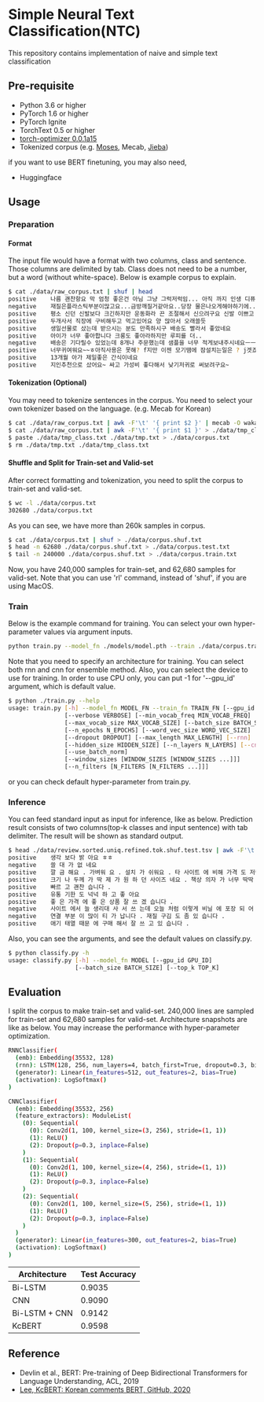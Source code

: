 # Simple Neural Text Classification(NTC)

This repository contains implementation of naive and simple text classification 

## Pre-requisite

- Python 3.6 or higher
- PyTorch 1.6 or higher
- PyTorch Ignite
- TorchText 0.5 or higher
- [torch-optimizer 0.0.1a15](https://pypi.org/project/torch-optimizer/)
- Tokenized corpus (e.g. [Moses](https://www.nltk.org/_modules/nltk/tokenize/moses.html), Mecab, [Jieba](https://github.com/fxsjy/jieba))

if you want to use BERT finetuning, you may also need,

- Huggingface

## Usage

### Preparation

#### Format

The input file would have a format with two columns, class and sentence. Those columns are delimited by tab. Class does not need to be a number, but a word (without white-space). Below is example corpus to explain.

```bash
$ cat ./data/raw_corpus.txt | shuf | head
positive	나름 괜찬항요 막 엄청 좋은건 아님 그냥 그럭저럭임... 아직 까지 인생 디퓨져는 못찾은느낌
negative	재질은플라스틱부분이많고요...금방깨질거같아요..당장 물은나오게해야하기에..그냥설치했어요..지금도 조금은후회중.....
positive	평소 신던 신발보다 크긴하지만 운동화라 끈 조절해서 신으려구요 신발 이쁘고 편하네요
positive	두개사서 직장에 구비해두고 먹고있어요 양 많아서 오래쓸듯
positive	생일선물로 샀는데 받으시는 분도 만족하시구 배송도 빨라서 좋았네요
positive	아이가 너무 좋아합니다 크롱도 좋아라하지만 루피를 더..
negative	배송은 기다릴수 있었는데 8개나 주문했는데 샘플을 너무 적게보내주시네요ㅡㅡ;;
positive	너무귀여워요~~ㅎ아직사용은 못해? f지만 이젠 모기땜에 잠설치는일은 ? j겟죠
positive	13개월 아가 제일좋은 간식이네요
positive	지인추천으로 샀어요~ 싸고 가성비 좋다해서 낮기저귀로 써보려구요~
```

#### Tokenization (Optional)

You may need to tokenize sentences in the corpus. You need to select your own tokenizer based on the language. (e.g. Mecab for Korean)

```bash
$ cat ./data/raw_corpus.txt | awk -F'\t' '{ print $2 }' | mecab -O wakati > ./data/tmp.txt
$ cat ./data/raw_corpus.txt | awk -F'\t' '{ print $1 }' > ./data/tmp_class.txt
$ paste ./data/tmp_class.txt ./data/tmp.txt > ./data/corpus.txt
$ rm ./data/tmp.txt ./data/tmp_class.txt
```

#### Shuffle and Split for Train-set and Valid-set

After correct formatting and tokenization, you need to split the corpus to train-set and valid-set.

```bash
$ wc -l ./data/corpus.txt
302680 ./data/corpus.txt
```

As you can see, we have more than 260k samples in corpus.

```bash
$ cat ./data/corpus.txt | shuf > ./data/corpus.shuf.txt
$ head -n 62680 ./data/corpus.shuf.txt > ./data/corpus.test.txt
$ tail -n 240000 ./data/corpus.shuf.txt > ./data/corpus.train.txt
```

Now, you have 240,000 samples for train-set, and 62,680 samples for valid-set. Note that you can use 'rl' command, instead of 'shuf', if you are using MacOS.

### Train

Below is the example command for training. You can select your own hyper-parameter values via argument inputs.

```bash
python train.py --model_fn ./models/model.pth --train ./data/corpus.train.txt --valid ./data/corpus.valid.txt --rnn --cnn --gpu_id 0
```

Note that you need to specify an architecture for training. You can select both rnn and cnn for ensemble method. Also, you can select the device to use for training. In order to use CPU only, you can put -1 for '--gpu_id' argument, which is default value.

```bash
$ python ./train.py --help
usage: train.py [-h] --model_fn MODEL_FN --train_fn TRAIN_FN [--gpu_id GPU_ID]
                [--verbose VERBOSE] [--min_vocab_freq MIN_VOCAB_FREQ]
                [--max_vocab_size MAX_VOCAB_SIZE] [--batch_size BATCH_SIZE]
                [--n_epochs N_EPOCHS] [--word_vec_size WORD_VEC_SIZE]
                [--dropout DROPOUT] [--max_length MAX_LENGTH] [--rnn]
                [--hidden_size HIDDEN_SIZE] [--n_layers N_LAYERS] [--cnn]
                [--use_batch_norm]
                [--window_sizes [WINDOW_SIZES [WINDOW_SIZES ...]]]
                [--n_filters [N_FILTERS [N_FILTERS ...]]]
```

or you can check default hyper-parameter from train.py.

### Inference

You can feed standard input as input for inference, like as below. Prediction result consists of two columns(top-k classes and input sentence) with tab delimiter. The result will be shown as standard output.

```bash
$ head ./data/review.sorted.uniq.refined.tok.shuf.test.tsv | awk -F'\t' '{ print $2 }' | python classify.py --model ./models/model.pth --gpu_id -1 --top_k 1
positive	생각 보다 밝 아요 ㅎㅎ
negative	쓸 대 가 없 네요
positive	깔 금 해요 . 가벼워 요 . 설치 가 쉬워요 . 타 사이트 에 비해 가격 도 저렴 하 답니다 .
positive	크기 나 두께 가 딱 제 가 원 하 던 사이즈 네요 . 책상 의자 가 너무 딱딱 해서 쿠션 감 좋 은 방석 이 필요 하 던 차 에 좋 은 제품 만났 네요 . 냄새 얘기 하 시 는 분 도 더러 있 던데 별로 냄새 안 나 요 .
positive	빠르 고 괜찬 습니다 .
positive	유통 기한 도 넉넉 하 고 좋 아요
positive	좋 은 가격 에 좋 은 상품 잘 쓰 겠 습니다 .
negative	사이트 에서 늘 생리대 사 서 쓰 는데 오늘 처럼 이렇게 비닐 에 포장 되 어 받 아 본 건 처음 입니다 . 위생 용품 이 고 자체 도 비닐 포장 이 건만 소형 박스 에 라도 넣 어 보내 주 시 지 . ..
negative	연결 부분 이 많이 티 가 납니다 . 재질 구김 도 좀 있 습니다 .
positive	애기 태열 때문 에 구매 해서 잘 쓰 고 있 습니다 .
```

Also, you can see the arguments, and see the default values on classify.py.

```bash
$ python classify.py -h
usage: classify.py [-h] --model_fn MODEL [--gpu_id GPU_ID]
                   [--batch_size BATCH_SIZE] [--top_k TOP_K]
```

## Evaluation

I split the corpus to make train-set and valid-set. 240,000 lines are sampled for train-set and 62,680 samples for valid-set. Architecture snapshots are like as below. You may increase the performance with hyper-parameter optimization.

```bash
RNNClassifier(
  (emb): Embedding(35532, 128)
  (rnn): LSTM(128, 256, num_layers=4, batch_first=True, dropout=0.3, bidirectional=True)
  (generator): Linear(in_features=512, out_features=2, bias=True)
  (activation): LogSoftmax()
)
```

```bash
CNNClassifier(
  (emb): Embedding(35532, 256)
  (feature_extractors): ModuleList(
    (0): Sequential(
      (0): Conv2d(1, 100, kernel_size=(3, 256), stride=(1, 1))
      (1): ReLU()
      (2): Dropout(p=0.3, inplace=False)
    )
    (1): Sequential(
      (0): Conv2d(1, 100, kernel_size=(4, 256), stride=(1, 1))
      (1): ReLU()
      (2): Dropout(p=0.3, inplace=False)
    )
    (2): Sequential(
      (0): Conv2d(1, 100, kernel_size=(5, 256), stride=(1, 1))
      (1): ReLU()
      (2): Dropout(p=0.3, inplace=False)
    )
  )
  (generator): Linear(in_features=300, out_features=2, bias=True)
  (activation): LogSoftmax()
)
```

|Architecture|Test Accuracy|
|-|-|
|Bi-LSTM|0.9035|
|CNN|0.9090|
|Bi-LSTM + CNN|0.9142|
|KcBERT|0.9598|


## Reference

- Devlin et al., BERT: Pre-training of Deep Bidirectional Transformers for Language Understanding, ACL, 2019
- [Lee, KcBERT: Korean comments BERT, GitHub, 2020](https://github.com/Beomi/KcBERT)
